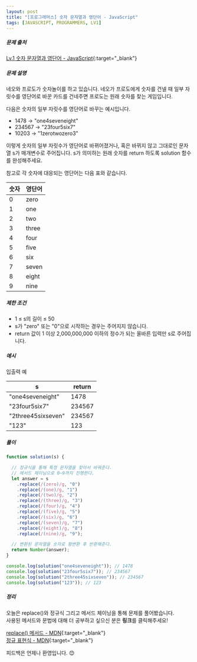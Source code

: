 ```yaml
---
layout: post
title: "[프로그래머스] 숫자 문자열과 영단어 - JavaScript"
tags: [JAVASCRIPT, PROGRAMMERS, LV1]
---
```


##### 문제 출처

[Lv.1 숫자 문자열과 영단어 - JavaScript](https://programmers.co.kr/learn/courses/30/lessons/81301?language=javascript){:target="\_blank"}

##### 문제 설명

네오와 프로도가 숫자놀이를 하고 있습니다. 네오가 프로도에게 숫자를 건넬 때 일부 자릿수를 영단어로 바꾼 카드를 건네주면 프로도는 원래 숫자를 찾는 게임입니다.<br />

다음은 숫자의 일부 자릿수를 영단어로 바꾸는 예시입니다.<br />

- 1478 → "one4seveneight"
- 234567 → "23four5six7"
- 10203 → "1zerotwozero3"

이렇게 숫자의 일부 자릿수가 영단어로 바뀌어졌거나, 혹은 바뀌지 않고 그대로인 문자열 s가 매개변수로 주어집니다. s가 의미하는 원래 숫자를 return 하도록 solution 함수를 완성해주세요.

참고로 각 숫자에 대응되는 영단어는 다음 표와 같습니다.

| 숫자 | 영단어 |
| ---- | ------ |
| 0    | zero   |
| 1    | one    |
| 2    | two    |
| 3    | three  |
| 4    | four   |
| 5    | five   |
| 6    | six    |
| 7    | seven  |
| 8    | eight  |
| 9    | nine   |

##### 제한 조건

- 1 ≤ s의 길이 ≤ 50
- s가 "zero" 또는 "0"으로 시작하는 경우는 주어지지 않습니다.
- return 값이 1 이상 2,000,000,000 이하의 정수가 되는 올바른 입력만 s로 주어집니다.

##### 예시

입출력 예

| s                  | return |
| ------------------ | ------ |
| "one4seveneight"   | 1478   |
| "23four5six7"      | 234567 |
| "2three45sixseven" | 234567 |
| "123"              | 123    |

##### 풀이

```javascript
function solution(s) {

  // 정규식을 통해 특정 문자열을 찾아서 바꿔준다.
  // 메서드 체이닝으로 0~9까지 진행한다.
  let answer = s
    .replace(/(zero)/g, "0")
    .replace(/(one)/g, "1")
    .replace(/(two)/g, "2")
    .replace(/(three)/g, "3")
    .replace(/(four)/g, "4")
    .replace(/(five)/g, "5")
    .replace(/(six)/g, "6")
    .replace(/(seven)/g, "7")
    .replace(/(eight)/g, "8")
    .replace(/(nine)/g, "9");

  // 변환된 문자열을 숫자로 형변환 후 반환해준다.
  return Number(answer);
}

console.log(solution("one4seveneight")); // 1478
console.log(solution("23four5six7")); // 234567
console.log(solution("2three45sixseven")); // 234567
console.log(solution("123")); // 123
```

##### 정리

오늘은 replace()와 정규식 그리고 메서드 체이닝을 통해 문제를 풀어봤습니다.<br />
사용된 메서드와 문법에 대해 더 공부하고 싶으신 분은 **링크**를 클릭해주세요!

[replace() 메서드 - MDN](https://developer.mozilla.org/ko/docs/Web/JavaScript/Reference/Global_Objects/String/replace){:target="\_blank"}<br />
[정규 표현식 - MDN](https://developer.mozilla.org/ko/docs/Web/JavaScript/Guide/Regular_Expressions){:target="\_blank"}<br />

피드백은 언제나 환영입니다. 😊
